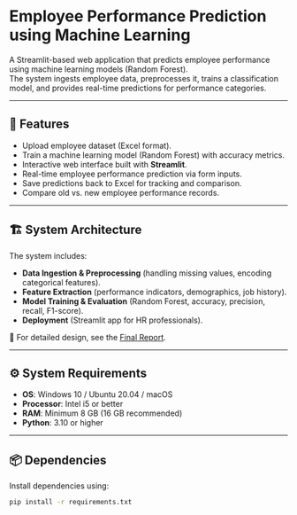 # Employee Performance Prediction using Machine Learning

A Streamlit-based web application that predicts employee performance using machine learning models (Random Forest).  
The system ingests employee data, preprocesses it, trains a classification model, and provides real-time predictions for performance categories.

---

## 📌 Features
- Upload employee dataset (Excel format).
- Train a machine learning model (Random Forest) with accuracy metrics.
- Interactive web interface built with **Streamlit**.
- Real-time employee performance prediction via form inputs.
- Save predictions back to Excel for tracking and comparison.
- Compare old vs. new employee performance records.

---

## 🏗️ System Architecture
The system includes:
- **Data Ingestion & Preprocessing** (handling missing values, encoding categorical features).
- **Feature Extraction** (performance indicators, demographics, job history).
- **Model Training & Evaluation** (Random Forest, accuracy, precision, recall, F1-score).
- **Deployment** (Streamlit app for HR professionals).

📖 For detailed design, see the [Final Report](docs/final_report.pdf).

---

## ⚙️ System Requirements
- **OS**: Windows 10 / Ubuntu 20.04 / macOS  
- **Processor**: Intel i5 or better  
- **RAM**: Minimum 8 GB (16 GB recommended)  
- **Python**: 3.10 or higher  

---

## 📦 Dependencies
Install dependencies using:

```bash
pip install -r requirements.txt
